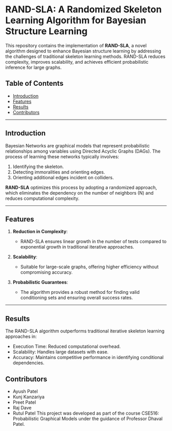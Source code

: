 # RAND-SLA: A Randomized Skeleton Learning Algorithm for Bayesian Structure Learning

This repository contains the implementation of **RAND-SLA**, a novel algorithm designed to enhance Bayesian structure learning by addressing the challenges of traditional skeleton learning methods. RAND-SLA reduces complexity, improves scalability, and achieves efficient probabilistic inference for large graphs.

## Table of Contents
- [Introduction](#introduction)
- [Features](#features)
- [Results](#Results)
- [Contributors](#contributors)

---

## Introduction

Bayesian Networks are graphical models that represent probabilistic relationships among variables using Directed Acyclic Graphs (DAGs). The process of learning these networks typically involves:
1. Identifying the skeleton.
2. Detecting immoralities and orienting edges.
3. Orienting additional edges incident on colliders.

**RAND-SLA** optimizes this process by adopting a randomized approach, which eliminates the dependency on the number of neighbors (N) and reduces computational complexity.

---

## Features

1. **Reduction in Complexity**:
   - RAND-SLA ensures linear growth in the number of tests compared to exponential growth in traditional iterative approaches.

2. **Scalability**:
   - Suitable for large-scale graphs, offering higher efficiency without compromising accuracy.

3. **Probabilistic Guarantees**:
   - The algorithm provides a robust method for finding valid conditioning sets and ensuring overall success rates.

---
## Results
The RAND-SLA algorithm outperforms traditional iterative skeleton learning approaches in:

- Execution Time: Reduced computational overhead.
- Scalability: Handles large datasets with ease.
- Accuracy: Maintains competitive performance in identifying conditional dependencies.

## Contributors
- Ayush Patel
- Kunj Kanzariya
- Preet Patel
- Raj Dave
- Rutul Patel
This project was developed as part of the course CSE516: Probabilistic Graphical Models under the guidance of Professor Dhaval Patel.
